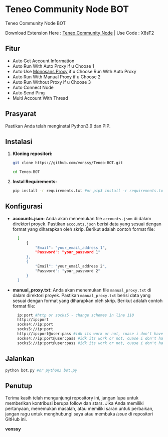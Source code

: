 # Teneo Community Node BOT
Teneo Community Node BOT

Download Extension Here : [Teneo Community Node](https://chromewebstore.google.com/detail/teneo-community-node/emcclcoaglgcpoognfiggmhnhgabppkm) | Use Code : X8sT2

## Fitur

  - Auto Get Account Information
  - Auto Run With Auto Proxy if u Choose 1
  - Auto Use [Monosans Proxy](https://raw.githubusercontent.com/monosans/proxy-list/main/proxies/all.txt) if u Choose Run With Auto Proxy
  - Auto Run With Manual Proxy if u Choose 2
  - Auto Run Without Proxy if u Choose 3
  - Auto Connect Node
  - Auto Send Ping
  - Multi Account With Thread

## Prasyarat

Pastikan Anda telah menginstal Python3.9 dan PIP.

## Instalasi

1. **Kloning repositori:**
   ```bash
   git clone https://github.com/vonssy/Teneo-BOT.git
   ```
   ```bash
   cd Teneo-BOT
   ```

2. **Instal Requirements:**
   ```bash
   pip install -r requirements.txt #or pip3 install -r requirements.txt
   ```

## Konfigurasi

- **accounts.json:** Anda akan menemukan file `accounts.json` di dalam direktori proyek. Pastikan `accounts.json` berisi data yang sesuai dengan format yang diharapkan oleh skrip. Berikut adalah contoh format file:

  ```bash
    [
        {
            "Email": "your_email_address 1",
            "Password": "your_password 1"
        },
        {
            "Email": "your_email_address 2",
            "Password": "your_password 2"
        }
    ]
  ```
- **manual_proxy.txt:** Anda akan menemukan file `manual_proxy.txt` di dalam direktori proyek. Pastikan `manual_proxy.txt` berisi data yang sesuai dengan format yang diharapkan oleh skrip. Berikut adalah contoh format file:
  ```bash
    ip:port #http or socks5 - change schemes in line 110
    http://ip:port
    socks4://ip:port
    socks5://ip:port
    http://ip:port@user:pass #idk its work or not, cuase i don't have authentic proxy
    socks4://ip:port@user:pass #idk its work or not, cuase i don't have authentic proxy
    socks5://ip:port@user:pass #idk its work or not, cuase i don't have authentic proxy
  ```

## Jalankan

```bash
python bot.py #or python3 bot.py
```

## Penutup

Terima kasih telah mengunjungi repository ini, jangan lupa untuk memberikan kontribusi berupa follow dan stars.
Jika Anda memiliki pertanyaan, menemukan masalah, atau memiliki saran untuk perbaikan, jangan ragu untuk menghubungi saya atau membuka *issue* di repositori GitHub ini.

**vonssy**
